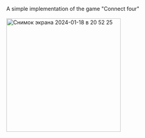 <p>А simple implementation of the game "Connect four" <br><br>
<img width="300" alt="Снимок экрана 2024-01-18 в 20 52 25" src="https://github.com/KonstantinGalanin/ConnectN/assets/103261607/8199a74d-61e1-4fb4-8d54-99b98b7597a5"></p>
